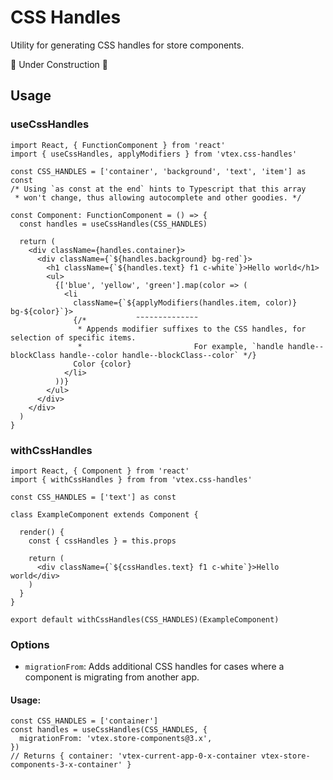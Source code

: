 # CSS Handles

Utility for generating CSS handles for store components.

🚧 Under Construction 🚧

## Usage

### useCssHandles

```tsx
import React, { FunctionComponent } from 'react'
import { useCssHandles, applyModifiers } from 'vtex.css-handles'

const CSS_HANDLES = ['container', 'background', 'text', 'item'] as const
/* Using `as const at the end` hints to Typescript that this array
 * won't change, thus allowing autocomplete and other goodies. */

const Component: FunctionComponent = () => {
  const handles = useCssHandles(CSS_HANDLES)

  return (
    <div className={handles.container}>
      <div className={`${handles.background} bg-red`}>
        <h1 className={`${handles.text} f1 c-white`}>Hello world</h1>
        <ul>
          {['blue', 'yellow', 'green'].map(color => (
            <li
              className={`${applyModifiers(handles.item, color)} bg-${color}`}>
              {/*           ˜˜˜˜˜˜˜˜˜˜˜˜˜˜
               * Appends modifier suffixes to the CSS handles, for selection of specific items.
               *                         For example, `handle handle--blockClass handle--color handle--blockClass--color` */}
              Color {color}
            </li>
          ))}
        </ul>
      </div>
    </div>
  )
}
```

### withCssHandles

```tsx
import React, { Component } from 'react'
import { withCssHandles } from from 'vtex.css-handles'

const CSS_HANDLES = ['text'] as const

class ExampleComponent extends Component {

  render() {
    const { cssHandles } = this.props

    return (
      <div className={`${cssHandles.text} f1 c-white`}>Hello world</div>
    )
  }
}

export default withCssHandles(CSS_HANDLES)(ExampleComponent)
```

### Options

- `migrationFrom`: Adds additional CSS handles for cases where a component is migrating from another app.

#### Usage:

```tsx
const CSS_HANDLES = ['container']
const handles = useCssHandles(CSS_HANDLES, {
  migrationFrom: 'vtex.store-components@3.x',
})
// Returns { container: 'vtex-current-app-0-x-container vtex-store-components-3-x-container' }
```
